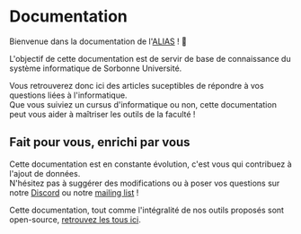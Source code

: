 # Documentation

Bienvenue dans la documentation de l'[ALIAS](https://alias-asso.fr) ! 👋   

L'objectif de cette documentation est de servir de base de connaissance du système informatique de Sorbonne Université.  

Vous retrouverez donc ici des articles suceptibles de répondre à vos questions liées à l'informatique.  
Que vous suiviez un cursus d'informatique ou non, cette documentation peut vous aider à maîtriser les outils de la faculté !  

## Fait pour vous, enrichi par vous

Cette documentation est en constante évolution, c'est vous qui contribuez à l'ajout de données.  
N'hésitez pas à suggérer des modifications ou à poser vos questions sur notre [Discord](https://alias-asso.fr/discord) ou notre [mailing list](https://lists.sr.ht/~alias/services-discuss) !  

Cette documentation, tout comme l'intégralité de nos outils proposés sont open-source, [retrouvez les tous ici](https://sr.ht/~alias).

